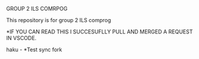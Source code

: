 GROUP 2 ILS COMRPOG

This repository is for group 2 ILS comprog

*IF YOU CAN READ THIS I SUCCESUFLLY PULL AND MERGED A REQUEST IN VSCODE.

haku - *Test sync fork
